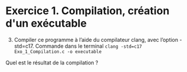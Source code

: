 # Exercice 1. Compilation, création d'un exécutable

3. Compiler ce programme à l’aide du compilateur clang, avec l’option -std=c17.
Commande dans le terminal `clang -std=c17 Exo_1_Compilation.c -o executable`

Quel est le résultat de la compilation ?
